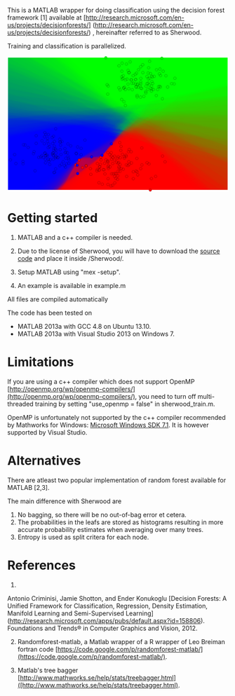 This is a MATLAB wrapper for doing classification using the decision forest framework [1] available at
[http://research.microsoft.com/en-us/projects/decisionforests/]
(http://research.microsoft.com/en-us/projects/decisionforests/) ,
hereinafter referred to as Sherwood.

Training and classification is parallelized.

![Probability of each class after classification](screenshot/decision_boundaries.png)


Getting started
===

1. MATLAB and a c++ compiler is needed. 

2. Due to the license of Sherwood, you will have to download 
the [source code](http://research.microsoft.com/en-us/projects/decisionforests/) and place it inside /Sherwood/.

3. Setup MATLAB using "mex -setup".

4. An example is available in example.m

All files are compiled automatically

The code has been tested on
* MATLAB 2013a with GCC 4.8 on Ubuntu 13.10.
* MATLAB 2013a with Visual Studio 2013 on Windows 7.

Limitations
===
If you are using a c++ compiler which does not support OpenMP
[http://openmp.org/wp/openmp-compilers/](http://openmp.org/wp/openmp-compilers/),
you need to turn off multi-threaded training by setting "use_openmp = false" in sherwood_train.m.

OpenMP is unfortunately not supported by the c++ compiler recommended by Mathworks for Windows: 
[Microsoft Windows SDK 7.1](http://www.mathworks.se/support/compilers/R2013b/index.html). It is however supported by Visual Studio.

Alternatives
===
There are atleast two popular implementation of random forest available for 
MATLAB [2,3]. 

The main difference with Sherwood are

1. No bagging, so there will be no out-of-bag error et cetera.
2. The probabilities in the leafs are stored as histograms resulting in more accurate probability estimates when averaging over many trees.
3. Entropy is used as split critera for each node.

References
===
1. 
Antonio Criminisi, Jamie Shotton, and Ender Konukoglu
[Decision Forests: A Unified Framework for Classification, Regression, Density Estimation, Manifold Learning and Semi-Supervised Learning]
(http://research.microsoft.com/apps/pubs/default.aspx?id=158806). Foundations and Trends® in Computer Graphics and Vision, 2012.

2. Randomforest-matlab, a Matlab wrapper of a R wrapper of Leo Breiman fortran code
[https://code.google.com/p/randomforest-matlab/](https://code.google.com/p/randomforest-matlab/).

3. Matlab's tree bagger [http://www.mathworks.se/help/stats/treebagger.html]([http://www.mathworks.se/help/stats/treebagger.html).



